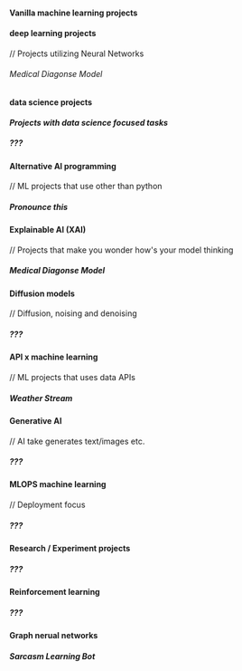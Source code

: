 
#### **Vanilla machine learning projects**

#### **deep learning projects**

// Projects utilizing Neural Networks 
###### Medical Diagonse Model

#### **data science projects**

***Projects with data science focused tasks***
##### ???

#### **Alternative AI programming**

// ML projects that use other than python
##### Pronounce this 

#### **Explainable AI (XAI)**

// Projects that make you wonder how's your model thinking
##### Medical Diagonse Model

#### **Diffusion models**
// Diffusion, noising and denoising
##### ???

#### **API x machine learning** 
// ML projects that uses data APIs
##### Weather Stream   

#### **Generative AI**
// AI take generates text/images etc.
##### ???

#### **MLOPS machine learning**
// Deployment focus 
##### ???

#### **Research / Experiment projects**
##### ???

#### **Reinforcement learning**
##### ???

####  **Graph nerual networks**
##### Sarcasm Learning Bot 	

